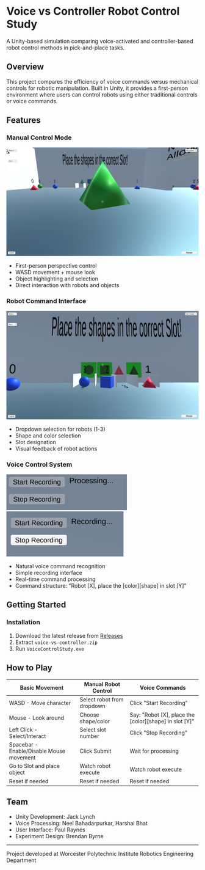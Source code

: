 # Voice vs Controller Robot Control Study
A Unity-based simulation comparing voice-activated and controller-based robot control methods in pick-and-place tasks.

## Overview
This project compares the efficiency of voice commands versus mechanical controls for robotic manipulation. Built in Unity, it provides a first-person environment where users can control robots using either traditional controls or voice commands.

## Features
### Manual Control Mode
![Manual Control Mode](images/manual_control.png)
- First-person perspective control
- WASD movement + mouse look
- Object highlighting and selection
- Direct interaction with robots and objects

### Robot Command Interface
![Robot Interface](images/robot_interface.png)
- Dropdown selection for robots (1-3)
- Shape and color selection
- Slot designation
- Visual feedback of robot actions

### Voice Control System
![Voice Recording](images/voice_recording.png)
![Voice Processing](images/voice_processing.png)
- Natural voice command recognition
- Simple recording interface
- Real-time command processing
- Command structure: "Robot [X], place the [color][shape] in slot [Y]"

## Getting Started
### Installation
1. Download the latest release from [Releases](https://github.com/jmlynch0906/HRI-Project/releases/tag/Release)
2. Extract `voice-vs-controller.zip`
3. Run `VoiceControlStudy.exe`

## How to Play

| Basic Movement | Manual Robot Control | Voice Commands |
|---------------|---------------------|----------------|
| WASD - Move character | Select robot from dropdown | Click "Start Recording" |
| Mouse - Look around | Choose shape/color | Say: "Robot [X], place the [color][shape] in slot [Y]" |
| Left Click - Select/Interact | Select slot number | Click "Stop Recording" |
| Spacebar - Enable/Disable Mouse movement | Click Submit | Wait for processing |
| Go to Slot and place object | Watch robot execute | Watch robot execute |
| Reset if needed| Reset if needed| Reset if needed| 

## Team
- Unity Development: Jack Lynch
- Voice Processing: Neel Bahadarpurkar, Harshal Bhat
- User Interface: Paul Raynes
- Experiment Design: Brendan Byrne

---
Project developed at Worcester Polytechnic Institute
Robotics Engineering Department
